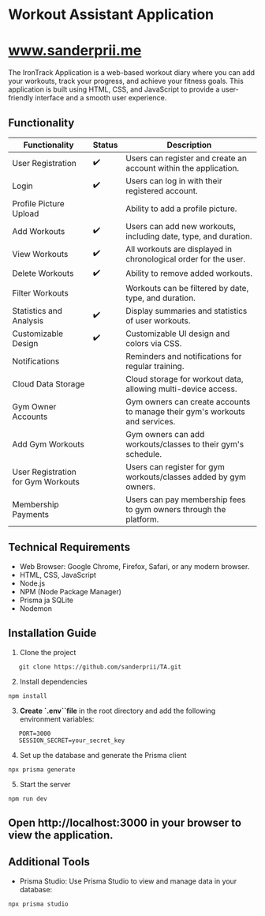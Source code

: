 # Workout Assistant Application

# www.sanderprii.me

The IronTrack Application is a web-based workout diary where you can add your workouts, track your progress, and achieve your fitness goals. This application is built using HTML, CSS, and JavaScript to provide a user-friendly interface and a smooth user experience.
## Functionality

| Functionality           | Status      | Description                                                                 |
|----------------------------|-------------|-----------------------------------------------------------------------------|
| User Registration         |:heavy_check_mark: | Users can register and create an account within the application.                      |
| Login            |  :heavy_check_mark: | Users can log in with their registered account.                       |
| Profile Picture Upload    |    | Ability to add a profile picture.                                             |
| Add Workouts     |     :heavy_check_mark:   | Users can add new workouts, including date, type, and duration.               |
| View Workouts    |    :heavy_check_mark:    | All workouts are displayed in chronological order for the user.           |
| Delete Workouts    | :heavy_check_mark: | Ability to remove added workouts.                                    |
| Filter Workouts  |      | Workouts can be filtered by date, type, and duration.           |
| Statistics and Analysis      |    :heavy_check_mark:   | Display summaries and statistics of user workouts.                |
| Customizable Design         |    :heavy_check_mark:   | Customizable UI design and colors via CSS.                  |
| Notifications          |      | Reminders and notifications for regular training.                   |
| Cloud Data Storage |      | Cloud storage for workout data, allowing multi-device access. |
| Gym Owner Accounts           |            | Gym owners can create accounts to manage their gym's workouts and services. |
| Add Gym Workouts             |                | Gym owners can add workouts/classes to their gym's schedule.                |
| User Registration for Gym Workouts |                | Users can register for gym workouts/classes added by gym owners.            |
| Membership Payments          |                | Users can pay membership fees to gym owners through the platform.           |


## Technical Requirements

- Web Browser: Google Chrome, Firefox, Safari, or any modern browser.
- HTML, CSS, JavaScript
- Node.js
- NPM (Node Package Manager)
- Prisma ja SQLite
- Nodemon

## Installation Guide

1. Clone the project

```
   git clone https://github.com/sanderprii/TA.git
```
2. Install dependencies
```
npm install
```
3. **Create `.env``file** in the root directory and add the following environment variables:
 ```plaintext
    PORT=3000
    SESSION_SECRET=your_secret_key
 ```

4. Set up the database and generate the Prisma client
```
npx prisma generate
```

5. Start the server
```
npm run dev
```
## Open http://localhost:3000 in your browser to view the application.

## Additional Tools

- Prisma Studio: Use Prisma Studio to view and manage data in your database:
```
npx prisma studio
```